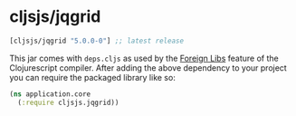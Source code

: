 # cljsjs/jqgrid
[](dependency)
```clojure
[cljsjs/jqgrid "5.0.0-0"] ;; latest release
```
[](/dependency)

This jar comes with `deps.cljs` as used by the [Foreign Libs][flibs] feature
of the Clojurescript compiler. After adding the above dependency to your project
you can require the packaged library like so:

```clojure
(ns application.core
  (:require cljsjs.jqgrid))
```
[flibs]: https://github.com/clojure/clojurescript/wiki/Packaging-Foreign-Dependencies



